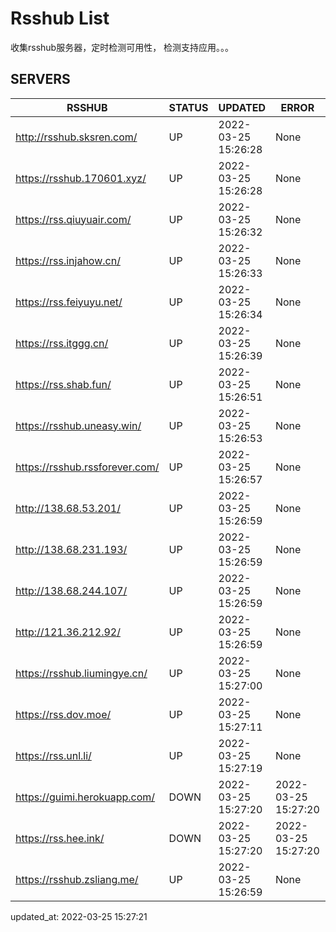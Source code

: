 # Rsshub List

收集rsshub服务器，定时检测可用性， 检测支持应用。。。


## SERVERS

|  RSSHUB   | STATUS  | UPDATED  | ERROR  | TWITTER |  
|  ----  | ----  | ----  | ----  | ---- |  
| http://rsshub.sksren.com/ | UP | 2022-03-25 15:26:28 | None |OK|  
| https://rsshub.170601.xyz/ | UP | 2022-03-25 15:26:28 | None ||  
| https://rss.qiuyuair.com/ | UP | 2022-03-25 15:26:32 | None ||  
| https://rss.injahow.cn/ | UP | 2022-03-25 15:26:33 | None ||  
| https://rss.feiyuyu.net/ | UP | 2022-03-25 15:26:34 | None ||  
| https://rss.itggg.cn/ | UP | 2022-03-25 15:26:39 | None ||  
| https://rss.shab.fun/ | UP | 2022-03-25 15:26:51 | None |OK|  
| https://rsshub.uneasy.win/ | UP | 2022-03-25 15:26:53 | None |OK|  
| https://rsshub.rssforever.com/ | UP | 2022-03-25 15:26:57 | None |OK|  
| http://138.68.53.201/ | UP | 2022-03-25 15:26:59 | None ||  
| http://138.68.231.193/ | UP | 2022-03-25 15:26:59 | None ||  
| http://138.68.244.107/ | UP | 2022-03-25 15:26:59 | None ||  
| http://121.36.212.92/ | UP | 2022-03-25 15:26:59 | None ||  
| https://rsshub.liumingye.cn/ | UP | 2022-03-25 15:27:00 | None ||  
| https://rss.dov.moe/ | UP | 2022-03-25 15:27:11 | None ||  
| https://rss.unl.li/ | UP | 2022-03-25 15:27:19 | None ||  
| https://guimi.herokuapp.com/ | DOWN | 2022-03-25 15:27:20 | 2022-03-25 15:27:20 |  
| https://rss.hee.ink/ | DOWN | 2022-03-25 15:27:20 | 2022-03-25 15:27:20 |  
| https://rsshub.zsliang.me/ | UP | 2022-03-25 15:26:59 | None |OK|  
  

updated_at: 2022-03-25 15:27:21  
